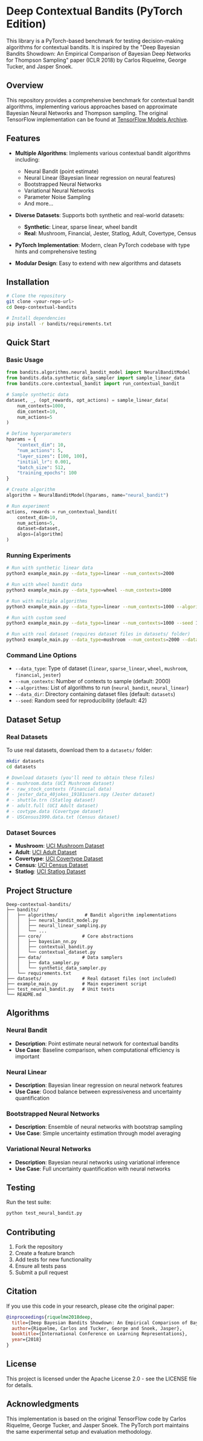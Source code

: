 # Deep Contextual Bandits (PyTorch Edition)

This library is a PyTorch-based benchmark for testing decision-making algorithms for contextual bandits. It is inspired by the "Deep Bayesian Bandits Showdown: An Empirical Comparison of Bayesian Deep Networks for Thompson Sampling" paper (ICLR 2018) by Carlos Riquelme, George Tucker, and Jasper Snoek.

## Overview

This repository provides a comprehensive benchmark for contextual bandit algorithms, implementing various approaches based on approximate Bayesian Neural Networks and Thompson sampling. The original TensorFlow implementation can be found at [TensorFlow Models Archive](https://github.com/tensorflow/models/tree/archive/research/deep_contextual_bandits).

## Features

- **Multiple Algorithms**: Implements various contextual bandit algorithms including:
  - Neural Bandit (point estimate)
  - Neural Linear (Bayesian linear regression on neural features)
  - Bootstrapped Neural Networks
  - Variational Neural Networks
  - Parameter Noise Sampling
  - And more...

- **Diverse Datasets**: Supports both synthetic and real-world datasets:
  - **Synthetic**: Linear, sparse linear, wheel bandit
  - **Real**: Mushroom, Financial, Jester, Statlog, Adult, Covertype, Census

- **PyTorch Implementation**: Modern, clean PyTorch codebase with type hints and comprehensive testing

- **Modular Design**: Easy to extend with new algorithms and datasets

## Installation

```bash
# Clone the repository
git clone <your-repo-url>
cd Deep-contextual-bandits

# Install dependencies
pip install -r bandits/requirements.txt
```

## Quick Start

### Basic Usage

```python
from bandits.algorithms.neural_bandit_model import NeuralBanditModel
from bandits.data.synthetic_data_sampler import sample_linear_data
from bandits.core.contextual_bandit import run_contextual_bandit

# Sample synthetic data
dataset, _, (opt_rewards, opt_actions) = sample_linear_data(
    num_contexts=1000, 
    dim_context=10, 
    num_actions=5
)

# Define hyperparameters
hparams = {
    "context_dim": 10,
    "num_actions": 5,
    "layer_sizes": [100, 100],
    "initial_lr": 0.001,
    "batch_size": 512,
    "training_epochs": 100
}

# Create algorithm
algorithm = NeuralBanditModel(hparams, name="neural_bandit")

# Run experiment
actions, rewards = run_contextual_bandit(
    context_dim=10,
    num_actions=5,
    dataset=dataset,
    algos=[algorithm]
)
```

### Running Experiments

```bash
# Run with synthetic linear data
python3 example_main.py --data_type=linear --num_contexts=2000

# Run with wheel bandit data
python3 example_main.py --data_type=wheel --num_contexts=1000

# Run with multiple algorithms
python3 example_main.py --data_type=linear --num_contexts=1000 --algorithms neural_bandit neural_linear

# Run with custom seed
python3 example_main.py --data_type=linear --num_contexts=1000 --seed 123

# Run with real dataset (requires dataset files in datasets/ folder)
python3 example_main.py --data_type=mushroom --num_contexts=2000 --data_dir datasets
```

### Command Line Options

- `--data_type`: Type of dataset (`linear`, `sparse_linear`, `wheel`, `mushroom`, `financial`, `jester`)
- `--num_contexts`: Number of contexts to sample (default: 2000)
- `--algorithms`: List of algorithms to run (`neural_bandit`, `neural_linear`)
- `--data_dir`: Directory containing dataset files (default: `datasets`)
- `--seed`: Random seed for reproducibility (default: 42)

## Dataset Setup

### Real Datasets

To use real datasets, download them to a `datasets/` folder:

```bash
mkdir datasets
cd datasets

# Download datasets (you'll need to obtain these files)
# - mushroom.data (UCI Mushroom dataset)
# - raw_stock_contexts (Financial data)
# - jester_data_40jokes_19181users.npy (Jester dataset)
# - shuttle.trn (Statlog dataset)
# - adult.full (UCI Adult dataset)
# - covtype.data (Covertype dataset)
# - USCensus1990.data.txt (Census dataset)
```

### Dataset Sources

- **Mushroom**: [UCI Mushroom Dataset](https://archive.ics.uci.edu/ml/datasets/mushroom)
- **Adult**: [UCI Adult Dataset](https://archive.ics.uci.edu/ml/datasets/adult)
- **Covertype**: [UCI Covertype Dataset](https://archive.ics.uci.edu/ml/datasets/covertype)
- **Census**: [UCI Census Dataset](https://archive.ics.uci.edu/ml/datasets/US+Census+Data+%281990%29)
- **Statlog**: [UCI Statlog Dataset](https://archive.ics.uci.edu/ml/datasets/Statlog+%28Shuttle%29)

## Project Structure

```
Deep-contextual-bandits/
├── bandits/
│   ├── algorithms/          # Bandit algorithm implementations
│   │   ├── neural_bandit_model.py
│   │   ├── neural_linear_sampling.py
│   │   └── ...
│   ├── core/               # Core abstractions
│   │   ├── bayesian_nn.py
│   │   ├── contextual_bandit.py
│   │   └── contextual_dataset.py
│   ├── data/               # Data samplers
│   │   ├── data_sampler.py
│   │   └── synthetic_data_sampler.py
│   └── requirements.txt
├── datasets/               # Real dataset files (not included)
├── example_main.py         # Main experiment script
├── test_neural_bandit.py   # Unit tests
└── README.md
```

## Algorithms

### Neural Bandit
- **Description**: Point estimate neural network for contextual bandits
- **Use Case**: Baseline comparison, when computational efficiency is important

### Neural Linear
- **Description**: Bayesian linear regression on neural network features
- **Use Case**: Good balance between expressiveness and uncertainty quantification

### Bootstrapped Neural Networks
- **Description**: Ensemble of neural networks with bootstrap sampling
- **Use Case**: Simple uncertainty estimation through model averaging

### Variational Neural Networks
- **Description**: Bayesian neural networks using variational inference
- **Use Case**: Full uncertainty quantification with neural networks

## Testing

Run the test suite:

```bash
python test_neural_bandit.py
```

## Contributing

1. Fork the repository
2. Create a feature branch
3. Add tests for new functionality
4. Ensure all tests pass
5. Submit a pull request

## Citation

If you use this code in your research, please cite the original paper:

```bibtex
@inproceedings{riquelme2018deep,
  title={Deep Bayesian Bandits Showdown: An Empirical Comparison of Bayesian Deep Networks for Thompson Sampling},
  author={Riquelme, Carlos and Tucker, George and Snoek, Jasper},
  booktitle={International Conference on Learning Representations},
  year={2018}
}
```

## License

This project is licensed under the Apache License 2.0 - see the LICENSE file for details.

## Acknowledgments

This implementation is based on the original TensorFlow code by Carlos Riquelme, George Tucker, and Jasper Snoek. The PyTorch port maintains the same experimental setup and evaluation methodology.
